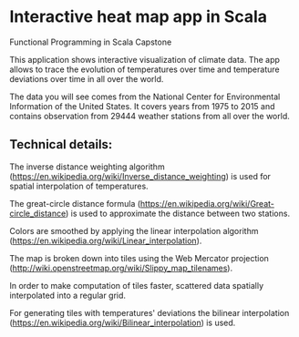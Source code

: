 # Interactive heat map app in Scala

Functional Programming in Scala Capstone

This application shows interactive visualization of climate data. The app allows to trace the evolution of temperatures over time and temperature deviations over time in all over the world.


The data you will see comes from the National Center for Environmental Information of the United States. It covers years from 1975 to 2015 and contains observation from 29444 weather stations from all over the world.

## Technical details:

The inverse distance weighting algorithm (https://en.wikipedia.org/wiki/Inverse_distance_weighting) is used for spatial interpolation of temperatures.

The great-circle distance formula (https://en.wikipedia.org/wiki/Great-circle_distance) is used to approximate the distance between two stations.

Colors are smoothed by applying the linear interpolation algorithm (https://en.wikipedia.org/wiki/Linear_interpolation).

The map is broken down into tiles using the Web Mercator projection (http://wiki.openstreetmap.org/wiki/Slippy_map_tilenames).

In order to make computation of tiles faster, scattered data spatially interpolated into a regular grid.

For generating tiles with temperatures' deviations the bilinear interpolation (https://en.wikipedia.org/wiki/Bilinear_interpolation) is used.
